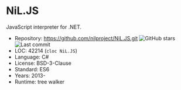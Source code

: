 # NiL.JS

JavaScript interpreter for .NET.

* Repository: https://github.com/nilproject/NiL.JS.git <img src="https://img.shields.io/github/stars/nilproject/NiL.JS?label=&style=flat-square" alt="GitHub stars" title="GitHub stars"><img src="https://img.shields.io/github/last-commit/nilproject/NiL.JS?label=&style=flat-square" alt="Last commit" title="Last commit">
* LOC:        42214 (`cloc NiL.JS`)
* Language:   C#
* License:    BSD-3-Clause
* Standard:   ES6
* Years:      2013-
* Runtime:    tree walker
